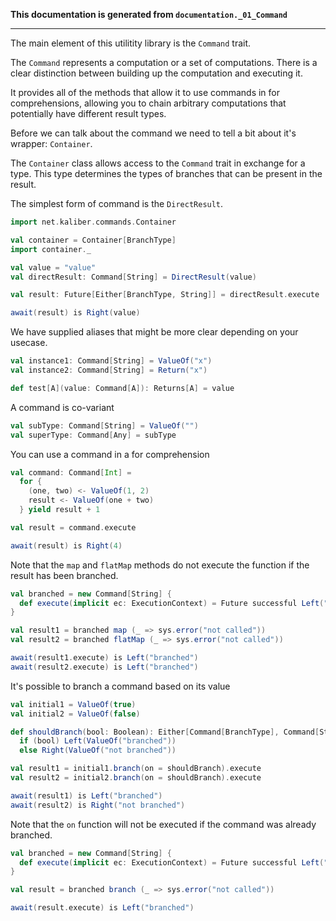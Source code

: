 **This documentation is generated from `documentation._01_Command`**

---
The main element of this utilitity library is the `Command` trait.

The `Command` represents a computation or a set of computations. There
is a clear distinction between building up the computation and executing
it.

It provides all of the methods that allow it to use commands in for
comprehensions, allowing you to chain arbitrary computations that
potentially have different result types.

Before we can talk about the command we need to tell a bit about it's
wrapper: `Container`.

The `Container` class allows access to the `Command` trait in exchange
for a type. This type determines the types of branches that can be
present in the result.

The simplest form of command is the `DirectResult`.

```scala
import net.kaliber.commands.Container

val container = Container[BranchType]
import container._

val value = "value"
val directResult: Command[String] = DirectResult(value)

val result: Future[Either[BranchType, String]] = directResult.execute

await(result) is Right(value)
```
We have supplied aliases that might be more clear depending on your
usecase.

```scala
val instance1: Command[String] = ValueOf("x")
val instance2: Command[String] = Return("x")

def test[A](value: Command[A]): Returns[A] = value
```
A command is co-variant

```scala
val subType: Command[String] = ValueOf("")
val superType: Command[Any] = subType
```
You can use a command in a for comprehension

```scala
val command: Command[Int] =
  for {
    (one, two) <- ValueOf(1, 2)
    result <- ValueOf(one + two)
  } yield result + 1

val result = command.execute

await(result) is Right(4)
```
Note that the `map` and `flatMap` methods do not execute the function if
the result has been branched.

```scala
val branched = new Command[String] {
  def execute(implicit ec: ExecutionContext) = Future successful Left("branched")
}

val result1 = branched map (_ => sys.error("not called"))
val result2 = branched flatMap (_ => sys.error("not called"))

await(result1.execute) is Left("branched")
await(result2.execute) is Left("branched")
```
It's possible to branch a command based on its value

```scala
val initial1 = ValueOf(true)
val initial2 = ValueOf(false)

def shouldBranch(bool: Boolean): Either[Command[BranchType], Command[String]] =
  if (bool) Left(ValueOf("branched"))
  else Right(ValueOf("not branched"))

val result1 = initial1.branch(on = shouldBranch).execute
val result2 = initial2.branch(on = shouldBranch).execute

await(result1) is Left("branched")
await(result2) is Right("not branched")
```
Note that the `on` function will not be executed if the command was already
branched.

```scala
val branched = new Command[String] {
  def execute(implicit ec: ExecutionContext) = Future successful Left("branched")
}

val result = branched branch (_ => sys.error("not called"))

await(result.execute) is Left("branched")
```
